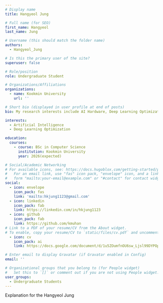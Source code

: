 ```yaml
---
# Display name
title: Hangyeol Jung

# Full name (for SEO)
first_name: Hangyeol
last_name: Jung

# Username (this should match the folder name)
authors:
  - Hangyeol_Jung

# Is this the primary user of the site?
superuser: false

# Role/position
role: Undergraduate Student

# Organizations/Affiliations
organizations:
  - name: Kookmin University
    url: ''

# Short bio (displayed in user profile at end of posts)
bio: My research interests include AI Hardware, Deep Learning Optimization.

interests:
  - Artificial Intelligence
  - Deep Learning Optimization

education:
  courses:
    - course: BSc in Computer Science
      institution: Kookmin University
      year: 2026(expected)

# Social/Academic Networking
# For available icons, see: https://docs.hugoblox.com/getting-started/page-builder/#icons
#   For an email link, use "fas" icon pack, "envelope" icon, and a link in the
#   form "mailto:your-email@example.com" or "#contact" for contact widget.
social:
  - icon: envelope
    icon_pack: fas
    link: 'mailto:hkjung1123@gmail.com'
  - icon: linkedin
    icon_pack: fab
    link: https://linkedin.com/in/hkjung1123
  - icon: github
    icon_pack: fab
    link: https://github.com/kmuhan
# Link to a PDF of your resume/CV from the About widget.
# To enable, copy your resume/CV to `static/files/cv.pdf` and uncomment the lines below.
  - icon: cv
    icon_pack: ai
    link: https://docs.google.com/document/d/1u5ZOumfnOU6sw_Ljsl99DYPOpv1tkxqGdI3NeTzM4X0/edit?usp=sharing

# Enter email to display Gravatar (if Gravatar enabled in Config)
email: ''

# Organizational groups that you belong to (for People widget)
#   Set this to `[]` or comment out if you are not using People widget.
user_groups:
  - Undergraduate Students
---
```


Explanation for the Hangyeol Jung
